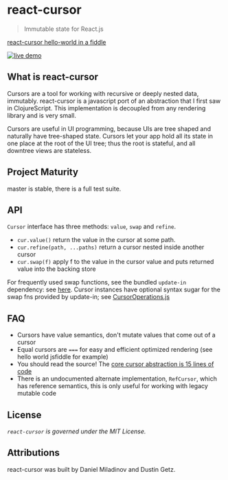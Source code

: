 react-cursor
===============

> Immutable state for React.js

[react-cursor hello-world in a fiddle](https://jsfiddle.net/dustingetz/n9kfc17x/)

[![live demo](screenshot.png?raw=true)](http://demo-react-json-editor.s3-website-us-east-1.amazonaws.com/)

## What is react-cursor

Cursors are a tool for working with recursive or deeply nested data, immutably. react-cursor is a javascript port of an abstraction that I first saw in ClojureScript. This implementation is decoupled from any rendering library and is very small.

Cursors are useful in UI programming, because UIs are tree shaped and naturally have tree-shaped state. Cursors let your app hold all its state in one place at the root of the UI tree; thus the root is stateful, and all downtree views are stateless.

## Project Maturity

master is stable, there is a full test suite.

## API

`Cursor` interface has three methods: `value`, `swap` and `refine`.
 * `cur.value()` return the value in the cursor at some path.
 * `cur.refine(path, ...paths)` return a cursor nested inside another cursor
 * `cur.swap(f)` apply f to the value in the cursor value and puts returned value into the backing store

For frequently used swap functions, see the bundled `update-in` dependency: see [here](https://github.com/dustingetz/update-in). Cursor instances have optional syntax sugar for the swap fns provided by update-in; see [CursorOperations.js](https://github.com/dustingetz/react-cursor/blob/master/src/CursorOperations.js)

## FAQ
 * Cursors have value semantics, don't mutate values that come out of a cursor
 * Equal cursors are `===` for easy and efficient optimized rendering (see hello world jsfiddle for example)
 * You should read the source! The [core cursor abstraction is 15 lines of code](https://github.com/dustingetz/react-cursor/blob/master/src/Cursor.js)
 * There is an undocumented alternate implementation, `RefCursor`, which has reference semantics, this is only useful for working with legacy mutable code

## License

_`react-cursor` is governed under the MIT License._

## Attributions

react-cursor was built by Daniel Miladinov and Dustin Getz.
